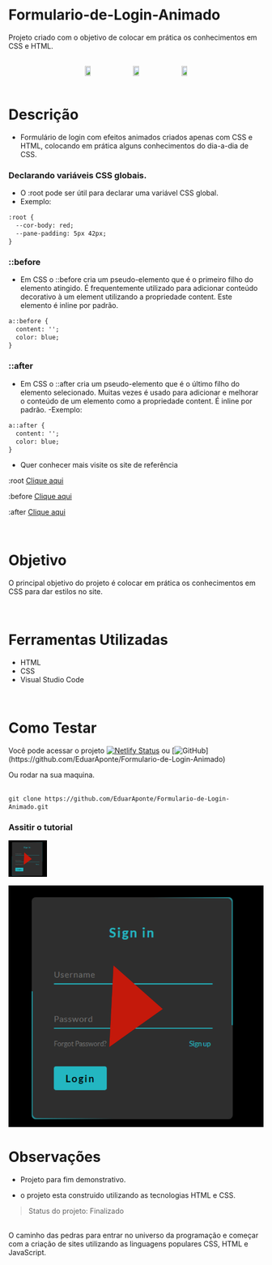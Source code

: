 # Formulario-de-Login-Animado

Projeto criado com o objetivo de colocar em prática os conhecimentos em CSS e HTML.

<br>

<div align="center">

  <img src="https://user-images.githubusercontent.com/92584428/217330849-57a0b342-ef1f-43c6-afee-aa4b88f6269e.png" style="margin: 0 8px;" width="15%" height="15%" />
  <img src="https://user-images.githubusercontent.com/92584428/217330859-e6783760-4050-4aa1-8f56-afdc26f3dad1.png" style="margin: 0 8px;" width="15%" height="15%" /> 
  <img src="https://user-images.githubusercontent.com/92584428/217330868-afb40089-fac5-482d-b392-95e5b1134407.png" style="margin: 0 8px;" width="15%" height="15%" /> 
  

</div>

<br>

# Descrição

- Formulário de login com efeitos animados criados apenas com CSS e HTML, colocando em prática alguns conhecimentos do dia-a-dia de CSS.

### Declarando variáveis CSS globais.
- O :root pode ser útil para declarar uma variável CSS global.
- Exemplo:
```
:root {
  --cor-body: red;
  --pane-padding: 5px 42px;
}
```
### ::before
- Em CSS o ::before cria um pseudo-elemento que é o primeiro filho do elemento atingido. É frequentemente utilizado para adicionar conteúdo decorativo à um element utilizando a propriedade content. Este elemento é inline por padrão.
```
a::before {
  content: '';
  color: blue;
}
```
### ::after
- Em CSS o ::after cria um pseudo-elemento que é o último filho do elemento selecionado. Muitas vezes é usado para adicionar e melhorar o conteúdo de um elemento como a propriedade content. É inline por padrão.
-Exemplo:
```
a::after {
  content: '';
  color: blue;
}
```


- Quer conhecer mais visite os site de referência 

:root [Clique aqui](https://developer.mozilla.org/pt-BR/docs/Web/CSS/:root)
  
:before [Clique aqui](https://developer.mozilla.org/pt-BR/docs/Web/CSS/::before)
  
:after [Clique aqui](https://developer.mozilla.org/pt-BR/docs/Web/CSS/::after)
  
  
<br>

# Objetivo

O principal objetivo do projeto é colocar em prática os conhecimentos em CSS para dar estilos no site.

<br>

# Ferramentas Utilizadas

- HTML
- CSS
- Visual Studio Code

<br>

# Como Testar

Você pode acessar o projeto [![Netlify Status](https://api.netlify.com/api/v1/badges/e417a718-c0c7-45e3-97a9-a7b79149be7f/deploy-status)](https://app.netlify.com/sites/eduaraponte-formulario-login-animado/deploys) ou [![GitHub](https://img.shields.io/badge/GitHub-4B0082?style=for-the-badge&logo=github&logoColor=white&style="border-radius:65px;)](https://github.com/EduarAponte/Formulario-de-Login-Animado)

Ou rodar na sua maquina.

```

git clone https://github.com/EduarAponte/Formulario-de-Login-Animado.git

```

### Assitir o tutorial

<a href="https://www.youtube.com/channel/UCQmEVT0Cj2UsqLdjZJzQ-FA" target="_blank">
  <img src="assets/to_readme/imagemPlay1.png" 
  alt="Assistir Tutorial no YouTube" width="15%" height="15%" />
</a>
<br>

[![Assistir Tutorial](assets/to_readme/imagemPlay1.png)](https://www.youtube.com/channel/UCQmEVT0Cj2UsqLdjZJzQ-FA)

# Observações

- Projeto para fim demonstrativo.

- o projeto esta construido utilizando as tecnologias HTML e CSS.
  <br>
  
> Status do projeto: Finalizado

<br>
O caminho das pedras para entrar no universo da programação e começar com a criação de sites utilizando as linguagens populares CSS, HTML e JavaScript.
